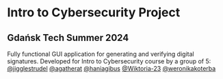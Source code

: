 # Intro to Cybersecurity Project 

## Gdańsk Tech Summer 2024

Fully functional GUI application for generating and verifying digital signatures. 
Developed for Intro to Cybersecurity course by a group of 5:
[@jigglestrudel](github.com/jigglestrudel)
[@agatherat](github.com/agatherat)
[@haniagibus](github.com/haniagibus)
[@Wiktoria-23](github.com/Wiktoria-23)
[@weronikakoterba](github.com/weronikakoterba)
